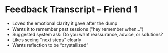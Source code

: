 # Feedback Transcript – Friend 1

- Loved the emotional clarity it gave after the dump
- Wants it to remember past sessions ("hey remember when...")
- Suggested system ask: Do you want reassurance, advice, or solutions?
- Likes seeing “next steps” clearly
- Wants reflection to be “crystallized”
